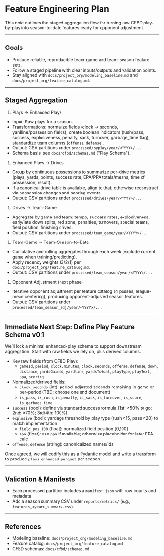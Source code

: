 # Feature Engineering Plan

This note outlines the staged aggregation flow for turning raw CFBD play-by-play into
season-to-date features ready for opponent adjustment.

---

## Goals

- Produce reliable, reproducible team-game and team-season feature sets.
- Follow a staged pipeline with clear inputs/outputs and validation points.
- Stay aligned with `docs/project_org/modeling_baseline.md` and `docs/project_org/feature_catalog.md`.

---

## Staged Aggregation

1. Plays → Enhanced Plays

- Input: Raw plays for a season.
- Transformations: normalize fields (clock → seconds, yardline/possession fields), create boolean
  indicators (rush/pass, success, explosiveness, penalty, sack, turnover, garbage_time flag),
  standardize team columns (`offense`, `defense`).
- Output: CSV partitions under `processed/byplay/year/<YYYY>/...`
- Schema basis: see `docs/cfbd/schemas.md` ("Play Schema").

1. Enhanced Plays → Drives

- Group by continuous possessions to summarize per-drive metrics (plays, yards, points, success
  rate, EPA/PPA totals/means, time of possession, result).
- If a canonical drive table is available, align to that; otherwise reconstruct via possession
  changes and scoring events.
- Output: CSV partitions under `processed/drives/year/<YYYY>/...`

1. Drives → Team-Game

- Aggregate by game and team: tempo, success rates, explosiveness, early/late down splits,
  red zone, penalties, turnovers, special teams, field position, finishing drives.
- Output: CSV partitions under `processed/team_game/year/<YYYY>/...`

1. Team-Game → Team-Season-to-Date

- Cumulative and rolling aggregates through each week (exclude current game when training/predicting).
- Apply recency weights (3/2/1) per `docs/project_org/feature_catalog.md`.
- Output: CSV partitions under `processed/team_season/year/<YYYY>/...`

1. Opponent Adjustment (next phase)

- Iterative opponent adjustment per feature catalog (4 passes, league-mean centering), producing
   opponent-adjusted season features.
- Output: CSV partitions under `processed/team_season_adj/year/<YYYY>/...`

---

## Immediate Next Step: Define Play Feature Schema v0.1

We’ll lock a minimal enhanced-play schema to support downstream aggregation. Start with raw fields
we rely on, plus derived columns.

- Key raw fields (from CFBD Play):
  - `gameId`, `period`, `clock.minutes`, `clock.seconds`, `offense`, `defense`, `down`, `distance`,
  `yardsGained`, `yardline`, `yardsToGoal`, `playType`, `playText`, `ppa`, `scoring`
- Normalized/derived fields:
  - `clock_seconds` (int): period-adjusted seconds remaining in game or per-period (TBD; choose one
  and document)
  - `is_pass`, `is_rush`, `is_penalty`, `is_sack`, `is_turnover`, `is_score`, `is_garbage_time`
- `success` (bool): define via standard success formula (1st: ≥50% to go; 2nd: ≥70%; 3rd/4th: 100%)
- `explosive` (bool): yardage threshold by play type (rush ≥15, pass ≥20) to match implementation
  - `field_pos_100` (float): normalized field position [0,100]
  - `epa` (float): use `ppa` if available; otherwise placeholder for later EPA calc
- `offense`, `defense` (string): canonicalized names/ids

Once agreed, we will codify this as a Pydantic model and write a transform to produce
`plays_enhanced.parquet` per season.

---

## Validation & Manifests

- Each processed partition includes a `manifest.json` with row counts and metadata.
- Add a season summary CSV under `reports/metrics/` (e.g., `features_<year>_summary.csv`).

---

## References

- Modeling baseline: `docs/project_org/modeling_baseline.md`
- Feature catalog: `docs/project_org/feature_catalog.md`
- CFBD schemas: `docs/cfbd/schemas.md`
